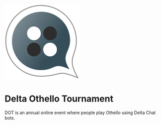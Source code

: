 <img src="artwork/logo.png" alt="DOT logo"/>

Delta Othello Tournament
=============================

DOT is an annual online event where people play Othello using Delta Chat bots.
